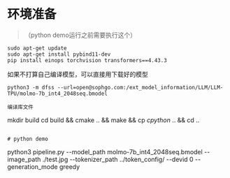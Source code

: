 # 环境准备
> （python demo运行之前需要执行这个）
```
sudo apt-get update
sudo apt-get install pybind11-dev
pip install einops torchvision transformers==4.43.3
```

如果不打算自己编译模型，可以直接用下载好的模型
```
python3 -m dfss --url=open@sophgo.com:/ext_model_information/LLM/LLM-TPU/molmo-7b_int4_2048seq.bmodel

编译库文件
```
mkdir build
cd build && cmake .. && make && cp *cpython* .. && cd ..
```

# python demo
```
python3 pipeline.py --model_path molmo-7b_int4_2048seq.bmodel --image_path ./test.jpg --tokenizer_path ../token_config/ --devid 0 --generation_mode greedy
```

